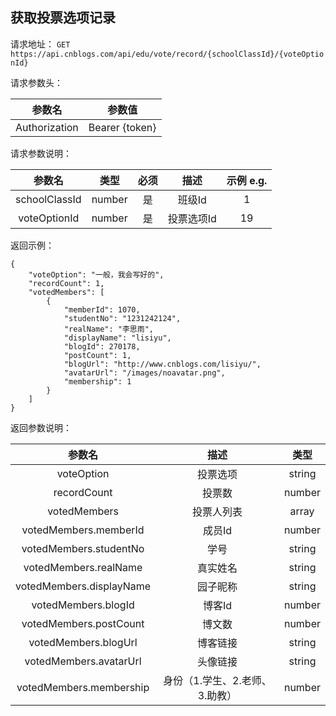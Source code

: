 ## 获取投票选项记录

请求地址：
`GET https://api.cnblogs.com/api/edu/vote/record/{schoolClassId}/{voteOptionId}`

请求参数头：

|参数名|参数值|
|:---:|:---:|
|Authorization|Bearer {token}|


请求参数说明：

|参数名|类型|必须|描述|示例 e.g.|
|:---:|:---:|:---:|:---:|:---:|
|schoolClassId|number|是|班级Id|1|
|voteOptionId|number|是|投票选项Id|19|


返回示例：
```
{
    "voteOption": "一般，我会写好的",
    "recordCount": 1,
    "votedMembers": [
        {
            "memberId": 1070,
            "studentNo": "1231242124",
            "realName": "李思雨",
            "displayName": "lisiyu",
            "blogId": 270178,
            "postCount": 1,
            "blogUrl": "http://www.cnblogs.com/lisiyu/",
            "avatarUrl": "/images/noavatar.png",
            "membership": 1
        }
    ]
}
```
返回参数说明：

|参数名|描述|类型|
|:---:|:---:|:---:|
|voteOption|投票选项|string|
|recordCount|投票数|number|
|votedMembers|投票人列表|array|
|votedMembers.memberId|成员Id|number|
|votedMembers.studentNo|学号|string|
|votedMembers.realName|真实姓名|string|
|votedMembers.displayName|园子昵称|string|
|votedMembers.blogId|博客Id|number|
|votedMembers.postCount|博文数|number|
|votedMembers.blogUrl|博客链接|string|
|votedMembers.avatarUrl|头像链接|string|
|votedMembers.membership|身份（1.学生、2.老师、3.助教）|number|


